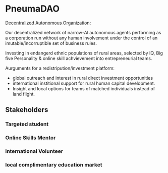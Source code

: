 # PneumaDAO
[Decentralized Autonomous Organization](https://wiki.p2pfoundation.net/Decentralized_Autonomous_Organization);  
  
Our decentralized network of narrow-AI autonomous agents performing as a corporation
run without any human involvement under the control of an imutable/incorruptible set of business rules.
  
  Investing in endangerd ethnic populations of rural areas, selected by IQ, Big five Personality & online skill achvievement into 
  entrepreneurial teams. 
    
  Aurguments for a redistripution/investment platform:  
  
  * global outreach and interest in rural direct investment opportunities 
  * international institional support for rural human capital development.  
  * Insight and local options for teams of matched individuals instead of land flight.  
  
  ## Stakeholders
  ### Targeted student 
  ### Online Skills Mentor
  ### international Volunteer
  ### local complimentary education market
  
